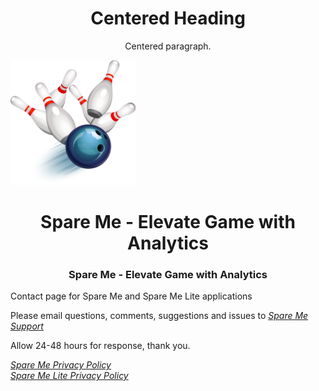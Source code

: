 <html>
<body>

<h1 style="text-align:center;">Centered Heading</h1>
<p style="text-align:center;">Centered paragraph.</p>

<img src="Logo.png" alt="Spare Me" width="200" height="200">

<h1 style="text-align:center;">Spare Me - Elevate Game with Analytics</h1>
<h3 style="text-align:center;">Spare Me - Elevate Game with Analytics</h3>

Contact page for Spare Me and Spare Me Lite applications

Please email questions, comments, suggestions and issues to <a href="mailto:SpareMeService@gmail.com"><i>Spare Me Support</i></a>

Allow 24-48 hours for response, thank you.

<p><a href="https://tsass123.github.io/spareme/smprivacy.html"><i>Spare Me Privacy Policy</i></a><br><a href="https://tsass123.github.io/spareme/privacy.html"><i>Spare Me Lite Privacy Policy</i></a></p>
  
</body>
</html>
